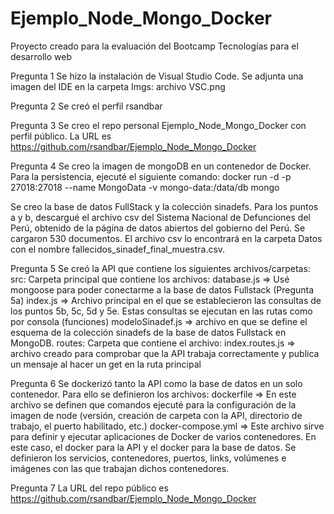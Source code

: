# Ejemplo_Node_Mongo_Docker
Proyecto creado para la evaluación del Bootcamp Tecnologías para el desarrollo web

Pregunta 1
Se hizo la instalación de Visual Studio Code. Se adjunta una imagen del IDE en la carpeta Imgs: archivo VSC.png

Pregunta 2
Se creó el perfil rsandbar

Pregunta 3
Se creo el repo personal Ejemplo_Node_Mongo_Docker con perfil público. La URL es https://github.com/rsandbar/Ejemplo_Node_Mongo_Docker

Pregunta 4
Se creo la imagen de mongoDB en un contenedor de Docker. 
Para la persistencia, ejecuté el siguiente comando:
docker run -d -p 27018:27018 --name MongoData -v mongo-data:/data/db mongo

Se creo la base de datos FullStack y la colección sinadefs. Para los puntos a y b, descargué el archivo csv del Sistema Nacional de Defunciones del Perú, obtenido de la página de datos abiertos del gobierno del Perú. Se cargaron 530 documentos. El archivo csv lo encontrará en la carpeta Datos con el nombre fallecidos_sinadef_final_muestra.csv.

Pregunta 5
Se creó la API que contiene los siguientes archivos/carpetas:
src: Carpeta principal que contiene los archivos:
database.js => Usé mongoose para poder conectarme a la base de datos Fullstack (Pregunta 5a)
index.js => Archivo principal en el que se establecieron las consultas de los puntos 5b, 5c, 5d y 5e. Estas consultas se ejecutan en las rutas como por consola (funciones)
modeloSinadef.js => archivo en que se define el esquema de la colección sinadefs de la base de datos Fullstack en MongoDB.
routes: Carpeta que contiene el archivo:
index.routes.js => archivo creado para comprobar que la API trabaja correctamente y publica un mensaje al hacer un get en la ruta principal


Pregunta 6
Se dockerizó tanto la API como la base de datos en un solo contenedor. Para ello se definieron los archivos:
dockerfile => En este archivo se definen que comandos ejecuté para la configuración de la imagen de node (versión, creación de carpeta con la API, directorio de trabajo, el puerto habilitado, etc.)
docker-compose.yml => Este archivo sirve para definir y ejecutar aplicaciones de Docker de varios contenedores. En este caso, el docker para la API y el docker para la base de datos. Se definieron los servicios, contenedores, puertos, links, volúmenes e imágenes con las que trabajan dichos contenedores.

Pregunta 7
La URL del repo público es https://github.com/rsandbar/Ejemplo_Node_Mongo_Docker



